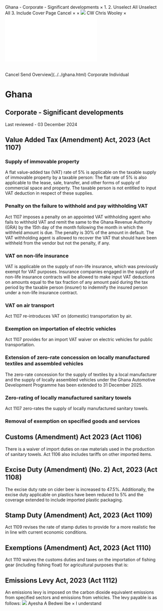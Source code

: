 Ghana - Corporate - Significant developments
×
1.
2.
Unselect All
Unselect All
3.
Include Cover Page
Cancel
×
×
![](../../-/media/world-wide-tax-summaries/attachments/global---chris-wooley.ashx%3Frev=ac5e5f3223b34096b1afc2a6009c7320&revision=ac5e5f32-23b3-4096-b1af-c2a6009c7320&hash=859B7ADC84DC2CBEC9760E9E6EE7DE6D0A8BFCDF)
CW
Chris Wooley
×
![](significant-developments.html)
######
Cancel
Send
Overview](../../ghana.html)
Corporate
Individual
# Ghana
## Corporate - Significant developments
Last reviewed - 03 December 2024
## Value Added Tax (Amendment) Act, 2023 (Act 1107)
### Supply of immovable property
A flat value-added tax (VAT) rate of 5% is applicable on the taxable supply of immovable property by a taxable person:
The flat rate of 5% is also applicable to the lease, sale, transfer, and other forms of supply of commercial space and property.
The taxable person is not entitled to input VAT deduction in respect of these supplies.
### Penalty on the failure to withhold and pay withholding VAT
Act 1107 imposes a penalty on an appointed VAT withholding agent who fails to withhold VAT and remit the same to the Ghana Revenue Authority (GRA) by the 15th day of the month following the month in which the withheld amount is due. The penalty is 30% of the amount in default.
The VAT withholding agent is allowed to recover the VAT that should have been withheld from the vendor but not the penalty, if any.
### VAT on non-life insurance
VAT is applicable on the supply of non-life insurance, which was previously exempt for VAT purposes.
Insurance companies engaged in the supply of non-life insurance contracts will be allowed to make input VAT deductions on amounts equal to the tax fraction of any amount paid during the tax period by the taxable person (insurer) to indemnify the insured person under a non-life insurance contract.
### VAT on air transport
Act 1107 re-introduces VAT on (domestic) transportation by air.
### Exemption on importation of electric vehicles
Act 1107 provides for an import VAT waiver on electric vehicles for public transportation.
### Extension of zero-rate concession on locally manufactured textiles and assembled vehicles
The zero-rate concession for the supply of textiles by a local manufacturer and the supply of locally assembled vehicles under the Ghana Automotive Development Programme has been extended to 31 December 2025.
### Zero-rating of locally manufactured sanitary towels
Act 1107 zero-rates the supply of locally manufactured sanitary towels.
### Removal of exemption on specified goods and services
## Customs (Amendment) Act 2023 (Act 1106)
There is a waiver of import duties on raw materials used in the production of sanitary towels. Act 1106 also includes tariffs on other imported items.
## Excise Duty (Amendment) (No. 2) Act, 2023 (Act 1108)
The excise duty rate on cider beer is increased to 47.5%.
Additionally, the excise duty applicable on plastics have been reduced to 5% and the coverage extended to include imported plastic packaging.
## Stamp Duty (Amendment) Act, 2023 (Act 1109)
Act 1109 revises the rate of stamp duties to provide for a more realistic fee in line with current economic conditions.
## Exemptions (Amendment) Act, 2023 (Act 1110)
Act 1110 waives the customs duties and taxes on the importation of fishing gear (including fishing float) for agricultural purposes that is:
## Emissions Levy Act, 2023 (Act 1112)
An emissions levy is imposed on the carbon dioxide equivalent emissions from specified sectors and emissions from vehicles. The levy payable is as follows:
![](../../-/media/world-wide-tax-summaries/attachments/ghana-ayesha-bedwei.ashx%3Frev=40ca845eb26d406385f0303be483bfc9&revision=40ca845e-b26d-4063-85f0-303be483bfc9&hash=8F08F39B4DE87978C82B52AB48D2702FE69BDAF2)
Ayesha A Bedwei Ibe
×
I understand